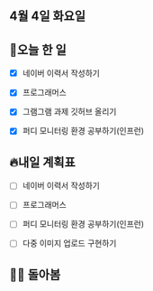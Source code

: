 ## 4월 4일 화요일

## 📝오늘 한 일

- [X] 네이버 이력서 작성하기
- [X] 프로그래머스
- [X] 그램그램 과제 깃허브 올리기
- [X] 퍼디 모니터링 환경 공부하기(인프런)


## 🔥내일 계획표

- [ ] 네이버 이력서 작성하기
- [ ] 프로그래머스
- [ ] 퍼디 모니터링 환경 공부하기(인프런)
- [ ] 다중 이미지 업로드 구현하기


## 💁‍♂️ 돌아봄
